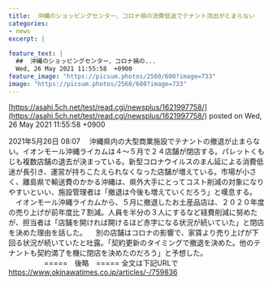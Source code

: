 ```yaml
---
title:  沖縄のショッピングセンター、コロナ禍の消費低迷でテナント流出がとまらない  
categories:
- news
excerpt: |
  
feature_text: |
  ##  沖縄のショッピングセンター、コロナ禍の...
  Wed, 26 May 2021 11:55:58  +0900
feature_image: "https://picsum.photos/2560/600?image=733"
image: "https://picsum.photos/2560/600?image=733"
---
```


[https://asahi.5ch.net/test/read.cgi/newsplus/1621997758/](https://asahi.5ch.net/test/read.cgi/newsplus/1621997758/)
posted on Wed, 26 May 2021 11:55:58  +0900

<!--more-->

2021年5月26日 08:07 　沖縄県内の大型商業施設でテナントの撤退が止まらない。イオンモール沖縄ライカムは４〜５月で２４店舗が閉店する。パレットくもじも複数店舗の退去が決まっている。新型コロナウイルスのまん延による消費低迷が長引き、運営が持ちこたえられなくなった店舗が増えている。市場が小さく、離島県で輸送費のかかる沖縄は、県外大手にとってコスト削減の対象になりやすいといい、施設管理者は「撤退は今後も増えていくだろう」と嘆息する。 　イオンモール沖縄ライカムから、５月に撤退したお土産品店は、２０２０年度の売り上げが前年度比７割減。人員を半分の３人にするなど経費削減に努めたが、担当者は「店舗を開ければ開けるほど赤字になる状況が続いていた」と閉店を決めた理由を話した。 　別の店舗はコロナの影響で、家賃より売り上げが下回る状況が続いていたと吐露。「契約更新のタイミングで撤退を決めた。他のテナントも契約満了を機に閉店を決めたのだろう」と予想した。 　　　　　=====　後略　===== 全文は下記URLで https://www.okinawatimes.co.jp/articles/-/759836
